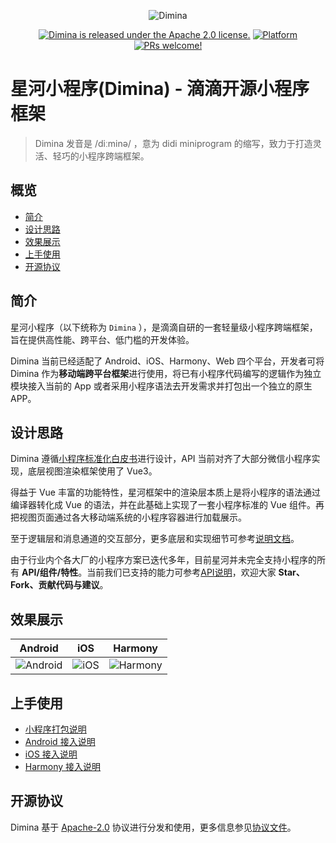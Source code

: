 <div align="center">

![Dimina](https://s3-gz01.didistatic.com/packages-mait/img/yeGw4QBcQP1745495172856.png)

[![Dimina is released under the Apache 2.0 license.](https://img.shields.io/badge/License-Apache%202.0-blue)](https://github.com/didi/dimina/blob/HEAD/LICENSE)
[![Platform](https://img.shields.io/badge/Platform-%20Android%20%7C%20iOS%20%7C%20Harmony%20%7C%20Web-brightgreen.svg)](#效果展示)
[![PRs welcome!](https://img.shields.io/badge/PRs-Welcome-orange.svg)](https://github.com/didi/dimina/blob/HEAD/CONTRIBUTING.md)

</div>

# 星河小程序(Dimina) - 滴滴开源小程序框架

> Dimina 发音是 /diːminə/ ，意为 didi miniprogram 的缩写，致力于打造灵活、轻巧的小程序跨端框架。

## 概览

- [简介](#简介)
- [设计思路](#设计思路)
- [效果展示](#效果展示)
- [上手使用](#上手使用)
- [开源协议](#开源协议)

## 简介

星河小程序（以下统称为 `Dimina` ），是滴滴自研的一套轻量级小程序跨端框架，旨在提供高性能、跨平台、低门槛的开发体验。

Dimina 当前已经适配了 Android、iOS、Harmony、Web 四个平台，开发者可将 Dimina 作为**移动端跨平台框架**进行使用，将已有小程序代码编写的逻辑作为独立模块接入当前的 App 或者采用小程序语法去开发需求并打包出一个独立的原生 APP。

## 设计思路

Dimina 遵循[小程序标准化白皮书](https://www.w3.org/TR/mini-app-white-paper/)进行设计，API 当前对齐了大部分微信小程序实现，底层视图渲染框架使用了 Vue3。

得益于 Vue 丰富的功能特性，星河框架中的渲染层本质上是将小程序的语法通过编译器转化成 Vue 的语法，并在此基础上实现了一套小程序标准的 Vue 组件。再把视图页面通过各大移动端系统的小程序容器进行加载展示。

至于逻辑层和消息通道的交互部分，更多底层和实现细节可参考[说明文档](./docs/README.md)。

由于行业内个各大厂的小程序方案已迭代多年，目前星河并未完全支持小程序的所有 **API/组件/特性**。当前我们已支持的能力可参考[API说明](./docs/API-Reference.md)，欢迎大家 **Star、Fork、贡献代码与建议**。

## 效果展示

| Android | iOS | Harmony |
| ---- | ---- | ---- |
| ![Android](https://s3-gz01.didistatic.com/packages-mait/img/FMI3BPd9Tw1745828203615.jpg) | ![iOS](https://s3-gz01.didistatic.com/packages-mait/img/yoHVmEzYZ81745827909756.jpg) | ![Harmony](https://s3-gz01.didistatic.com/packages-mait/img/YkSQUH5cbv1745828204591.jpg) |

## 上手使用

- [小程序打包说明](./fe/packages/compiler/README.md)
- [Android 接入说明](./android/README.md)
- [iOS 接入说明](./iOS/README.md)
- [Harmony 接入说明](./harmony/README.md)

## 开源协议

Dimina 基于 [Apache-2.0](https://opensource.org/license/apache-2-0) 协议进行分发和使用，更多信息参见[协议文件](LICENSE)。
